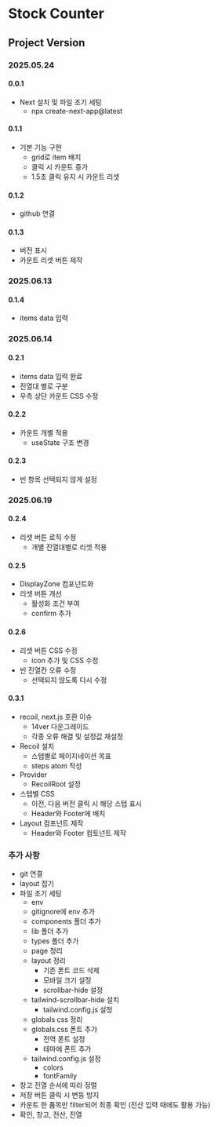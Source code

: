 # Stock Counter

## Project Version

### 2025.05.24

#### 0.0.1

- Next 설치 및 파일 초기 세팅
  - npx create-next-app@latest

#### 0.1.1

- 기본 기능 구현
  - grid로 item 배치
  - 클릭 시 카운트 증가
  - 1.5초 클릭 유지 시 카운트 리셋

#### 0.1.2

- github 연결

#### 0.1.3

- 버전 표시
- 카운트 리셋 버튼 제작

### 2025.06.13

#### 0.1.4

- items data 입력

### 2025.06.14

#### 0.2.1

- items data 입력 완료
- 진열대 별로 구분
- 우측 상단 카운트 CSS 수정

#### 0.2.2

- 카운트 개별 적용
  - useState 구조 변경

#### 0.2.3

- 빈 항목 선택되지 않게 설정

### 2025.06.19

#### 0.2.4

- 리셋 버튼 로직 수정
  - 개별 진열대별로 리셋 적용

#### 0.2.5

- DisplayZone 컴포넌트화
- 리셋 버튼 개선
  - 활성화 조건 부여
  - confirm 추가

#### 0.2.6

- 리셋 버튼 CSS 수정
  - icon 추가 및 CSS 수정
- 빈 진열칸 오류 수정
  - 선택되지 않도록 다시 수정

#### 0.3.1

- recoil, next.js 호환 이슈
  - 14ver 다운그레이드
  - 각종 오류 해결 및 설정값 재설정
- Recoil 설치
  - 스텝별로 페이지네이션 목표
  - steps atom 작성
- Provider
  - RecoilRoot 설정
- 스텝별 CSS
  - 이전, 다음 버전 클릭 시 해당 스텝 표시
  - Header와 Footer에 배치
- Layout 컴포넌트 제작
  - Header와 Footer 컴토넌트 제작

### 추가 사항

- git 연결
- layout 잡기
- 파일 초기 세팅
  - env
  - gitignore에 env 추가
  - components 폴더 추가
  - lib 폴더 추가
  - types 폴더 추가
  - page 정리
  - layout 정리
    - 기존 폰트 코드 삭제
    - 모바일 크기 설정
    - scrollbar-hide 설정
  - tailwind-scrollbar-hide 설치
    - tailwind.config.js 설정
  - globals css 정리
  - globals.css 폰트 추가
    - 전역 폰트 설정
    - 테마에 폰트 추가
  - tailwind.config.js 설정
    - colors
    - fontFamily
- 창고 진열 순서에 따라 정렬
- 저장 버튼 클릭 시 변동 방지
- 카운트 한 품목만 filter되어 최종 확인 (전산 입력 때에도 활용 가능)
- 확인, 창고, 전산, 진열
